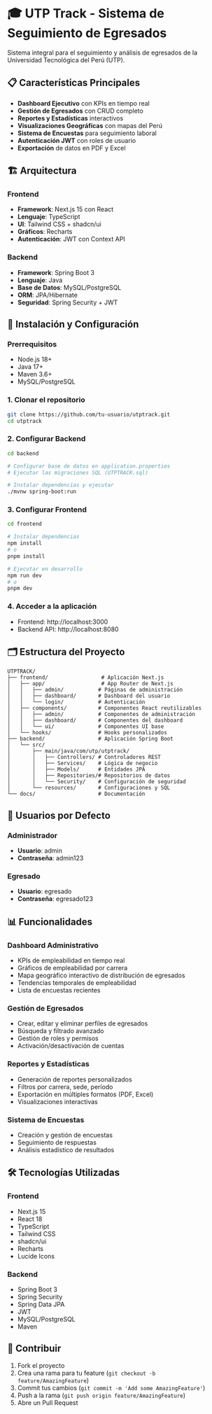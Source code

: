 # 🎓 UTP Track - Sistema de Seguimiento de Egresados

Sistema integral para el seguimiento y análisis de egresados de la Universidad Tecnológica del Perú (UTP).

## 📋 Características Principales

- **Dashboard Ejecutivo** con KPIs en tiempo real
- **Gestión de Egresados** con CRUD completo
- **Reportes y Estadísticas** interactivos
- **Visualizaciones Geográficas** con mapas del Perú
- **Sistema de Encuestas** para seguimiento laboral
- **Autenticación JWT** con roles de usuario
- **Exportación** de datos en PDF y Excel

## 🏗️ Arquitectura

### Frontend
- **Framework**: Next.js 15 con React
- **Lenguaje**: TypeScript
- **UI**: Tailwind CSS + shadcn/ui
- **Gráficos**: Recharts
- **Autenticación**: JWT con Context API

### Backend
- **Framework**: Spring Boot 3
- **Lenguaje**: Java
- **Base de Datos**: MySQL/PostgreSQL
- **ORM**: JPA/Hibernate
- **Seguridad**: Spring Security + JWT

## 🚀 Instalación y Configuración

### Prerrequisitos
- Node.js 18+ 
- Java 17+
- Maven 3.6+
- MySQL/PostgreSQL

### 1. Clonar el repositorio
```bash
git clone https://github.com/tu-usuario/utptrack.git
cd utptrack
```

### 2. Configurar Backend
```bash
cd backend

# Configurar base de datos en application.properties
# Ejecutar las migraciones SQL (UTPTRACK.sql)

# Instalar dependencias y ejecutar
./mvnw spring-boot:run
```

### 3. Configurar Frontend
```bash
cd frontend

# Instalar dependencias
npm install
# o
pnpm install

# Ejecutar en desarrollo
npm run dev
# o 
pnpm dev
```

### 4. Acceder a la aplicación
- Frontend: http://localhost:3000
- Backend API: http://localhost:8080

## 🗂️ Estructura del Proyecto

```
UTPTRACK/
├── frontend/                 # Aplicación Next.js
│   ├── app/                  # App Router de Next.js
│   │   ├── admin/           # Páginas de administración
│   │   ├── dashboard/       # Dashboard del usuario
│   │   └── login/           # Autenticación
│   ├── components/          # Componentes React reutilizables
│   │   ├── admin/           # Componentes de administración
│   │   ├── dashboard/       # Componentes del dashboard
│   │   └── ui/              # Componentes UI base
│   └── hooks/               # Hooks personalizados
├── backend/                 # Aplicación Spring Boot
│   └── src/
│       ├── main/java/com/utp/utptrack/
│       │   ├── Controllers/ # Controladores REST
│       │   ├── Services/    # Lógica de negocio
│       │   ├── Models/      # Entidades JPA
│       │   ├── Repositories/# Repositorios de datos
│       │   └── Security/    # Configuración de seguridad
│       └── resources/       # Configuraciones y SQL
└── docs/                    # Documentación
```

## 🔐 Usuarios por Defecto

### Administrador
- **Usuario**: admin
- **Contraseña**: admin123

### Egresado
- **Usuario**: egresado
- **Contraseña**: egresado123

## 📊 Funcionalidades

### Dashboard Administrativo
- KPIs de empleabilidad en tiempo real
- Gráficos de empleabilidad por carrera
- Mapa geográfico interactivo de distribución de egresados
- Tendencias temporales de empleabilidad
- Lista de encuestas recientes

### Gestión de Egresados
- Crear, editar y eliminar perfiles de egresados
- Búsqueda y filtrado avanzado
- Gestión de roles y permisos
- Activación/desactivación de cuentas

### Reportes y Estadísticas
- Generación de reportes personalizados
- Filtros por carrera, sede, período
- Exportación en múltiples formatos (PDF, Excel)
- Visualizaciones interactivas

### Sistema de Encuestas
- Creación y gestión de encuestas
- Seguimiento de respuestas
- Análisis estadístico de resultados

## 🛠️ Tecnologías Utilizadas

### Frontend
- Next.js 15
- React 18
- TypeScript
- Tailwind CSS
- shadcn/ui
- Recharts
- Lucide Icons

### Backend
- Spring Boot 3
- Spring Security
- Spring Data JPA
- JWT
- MySQL/PostgreSQL
- Maven

## 🤝 Contribuir

1. Fork el proyecto
2. Crea una rama para tu feature (`git checkout -b feature/AmazingFeature`)
3. Commit tus cambios (`git commit -m 'Add some AmazingFeature'`)
4. Push a la rama (`git push origin feature/AmazingFeature`)
5. Abre un Pull Request


